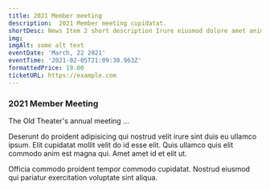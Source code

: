 ```yaml
---
title: 2021 Member meeting
description:  2021 Member meeting cupidatat.
shortDesc: News Item 2 short description Irure eiusmod dolore amet anim non laboris amet.
img: 
imgAlt: some alt text
eventDate: 'March, 22 2021'
eventTime: '2021-02-05T21:09:38.963Z'
formattedPrice: 19.00
ticketURL: https://example.com
---
```


### 2021 Member Meeting

The Old Theater's annual meeting ...

Deserunt do proident adipisicing qui nostrud velit irure sint duis eu ullamco ipsum. Elit cupidatat mollit velit do id esse elit. Quis ullamco quis elit commodo anim est magna qui. Amet amet id et elit ut. 

Officia commodo proident tempor commodo cupidatat. Nostrud eiusmod qui pariatur exercitation voluptate sint aliqua.